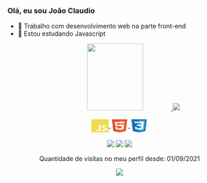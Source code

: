 ### Olá, eu sou João Claudio



- 🔭  Trabalho com desenvolvimento web na parte front-end
- 🌱 Estou estudando Javascript

 <div  align="center">
  <a href="https://github.com/jcdias1141">
  <img width="50%" height="150em" src="https://github-readme-stats.vercel.app/api?username=jcdias1141&show_icons=true&theme=dark&include_all_commits=true&count_private=true"/>
  <img width: "10%" height="150em" src="https://github-readme-stats.vercel.app/api/top-langs/?username=jcdias1141&layout=compact&langs_count=7&theme=dark"/>
</div>
  
  <div  align="center" style="display: inline_block"><br>
  <img align="center" alt="JC-Js" height="30" width="40" src="https://raw.githubusercontent.com/devicons/devicon/master/icons/javascript/javascript-plain.svg">
  <img align="center" alt="JC-HTML" height="30" width="40" src="https://raw.githubusercontent.com/devicons/devicon/master/icons/html5/html5-original.svg">
  <img align="center" alt="JC-CSS" height="30" width="40" src="https://raw.githubusercontent.com/devicons/devicon/master/icons/css3/css3-original.svg">
  
</div>
<div align="center"> 

  <div><br></div>
 <a href="" target="_blank"><img src="https://img.shields.io/badge/Discord-7289DA?style=for-the-badge&logo=discord&logoColor=white" target="_blank"></a> 
 <a href = ""><img src="https://img.shields.io/badge/-Gmail-%23333?style=for-the-badge&logo=gmail&logoColor=white" target="_blank"></a>
 <a href="" target="_blank"><img src="https://img.shields.io/badge/-LinkedIn-%230077B5?style=for-the-badge&logo=linkedin&logoColor=white" target="_blank"></a> 
</div>
 
 <p align="center">Quantidade de visitas no meu perfil  desde: 01/09/2021</p>
<p align="center"><img alingn="center" src="https://profile-counter.glitch.me/jcdias1141/count.svg" /></p>
